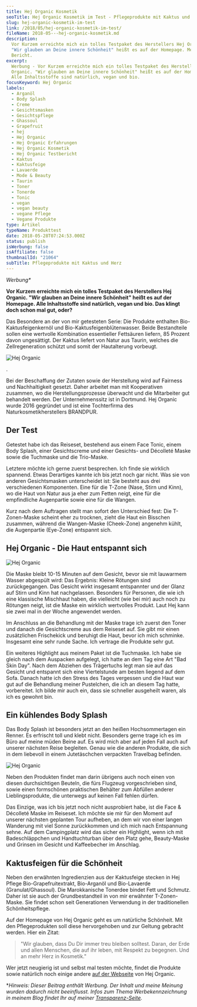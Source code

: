 ```yaml
---
title: Hej Organic Kosmetik
seoTitle: Hej Organic Kosmetik im Test - Pflegeprodukte mit Kaktus und Herz
slug: hej-organic-kosmetik-im-test
link: /2018/05/hej-organic-kosmetik-im-test/
fileName: 2018-05---hej-organic-kosmetik.md
description:
  Vor Kurzem erreichte mich ein tolles Testpaket des Herstellers Hej Organic.
  "Wir glauben an Deine innere Schönheit" heißt es auf der Homepage. Mein
  Bericht.
excerpt:
  Werbung - Vor Kurzem erreichte mich ein tolles Testpaket des Herstellers Hej
  Organic. "Wir glauben an Deine innere Schönheit" heißt es auf der Homepage.
  Alle Inhaltsstoffe sind natürlich, vegan und bio.
focusKeyword: Hej Organic
labels:
  - Arganöl
  - Body Splash
  - Creme
  - Gesichtsmasken
  - Gesichtspflege
  - Ghassoul
  - Grapefruit
  - hej
  - Hej Organic
  - Hej Organic Erfahrungen
  - Hej Organic Kosmetik
  - Hej Organic Testbericht
  - Kaktus
  - Kaktusfeige
  - Lavaerde
  - Mode & Beauty
  - Taurin
  - Toner
  - Tonerde
  - Tonic
  - vegan
  - vegan beauty
  - vegane Pflege
  - Vegane Produkte
type: Artikel
typeName: Produkttest
date: 2018-05-28T07:24:53.000Z
status: publish
isWerbung: false
isAffiliate: false
thumbnailId: "21064"
subTitle: Pflegeprodukte mit Kaktus und Herz
---
```


<em>Werbung\*</em>

<strong>Vor Kurzem erreichte mich ein tolles Testpaket des Herstellers Hej
Organic. "Wir glauben an Deine innere Schönheit" heißt es auf der Homepage. Alle
Inhaltsstoffe sind natürlich, vegan und bio. Das klingt doch schon mal gut,
oder?</strong>

Das Besondere an der von mir getesteten Serie: Die Produkte enthalten
Bio-Kaktusfeigenkernöl und Bio-Kaktusfeigenblütenwasser. Beide Bestandteile
sollen eine wertvolle Kombination essentieller Fettsäuren liefern, 85 Prozent
davon ungesättigt. Der Kaktus liefert von Natur aus Taurin, welches die
Zellregeneration schützt und somit der Hautalterung vorbeugt.

![Hej Organic](http://cardamonchai.com/wp-content/uploads/2018/05/28366155898_85332d094b_z-400x300.jpg)

.

Bei der Beschaffung der Zutaten sowie der Herstellung wird auf Fairness und
Nachhaltigkeit gesetzt. Daher arbeitet man mit Kooperativen zusammen, wo die
Herstellungsprozesse überwacht und die Mitarbeiter gut behandelt werden. Der
Unternehmenssitz ist in Dortmund. Hej Organic wurde 2016 gegründet und ist eine
Tochterfirma des Naturkosmetikherstellers BRANDPUR.

## Der Test

Getestet habe ich das Reiseset, bestehend aus einem Face Tonic, einem Body
Splash, einer Gesichtscreme und einer Gesichts- und Décolleté Maske sowie die
Tuchmaske und die Trio-Maske.

Letztere möchte ich gerne zuerst besprechen. Ich finde sie wirklich spannend.
Etwas Derartiges kannte ich bis jetzt noch gar nicht. Was sie von anderen
Gesichtsmasken unterscheidet ist: Sie besteht aus drei verschiedenen
Komponenten. Eine für die T-Zone (Nase, Stirn und Kinn), wo die Haut von Natur
aus ja eher zum Fetten neigt, eine für die empfindliche Augenpartie sowie eine
für die Wangen.

Kurz nach dem Auftragen stellt man sofort den Unterschied fest: Die
T-Zonen-Maske scheint eher zu trocknen, zieht die Haut ein Bisschen zusammen,
während die Wangen-Maske (Cheek-Zone) angenehm kühlt, die Augenpartie (Eye-Zone)
entspannt sich.

## Hej Organic - Die Haut entspannt sich

![Hej Organic](http://cardamonchai.com/wp-content/uploads/2018/05/41517648754_74eb8cf8a2_z-400x300.jpg)

Die Maske bleibt 10-15 Minuten auf dem Gesicht, bevor sie mit lauwarmem Wasser
abgespült wird: Das Ergebnis: Kleine Rötungen sind zurückgegangen. Das Gesicht
wirkt insgesamt entspannter und der Glanz auf Stirn und Kinn hat nachgelassen.
Besonders für Personen, die wie ich eine klassische Mischhaut haben, die
vielleicht (wie bei mir) auch noch zu Rötungen neigt, ist die Maske ein wirklich
wertvolles Produkt. Laut Hej kann sie zwei mal in der Woche angewendet werden.

Im Anschluss an die Behandlung mit der Maske trage ich zuerst den Toner und
danach die Gesichtscreme aus dem Reiseset auf. Sie gibt mir einen zusätzlichen
Frischekick und beruhigt die Haut, bevor ich mich schminke. Insgesamt eine sehr
runde Sache. Ich vertrage die Produkte sehr gut.

Ein weiteres Highlight aus meinem Paket ist die Tuchmaske. Ich habe sie gleich
nach dem Auspacken aufgelegt, ich hatte an dem Tag eine Art "Bad Skin Day". Nach
dem Abziehen des Trägertuchs legt man sie auf das Gesicht und entspannt sich
eine Viertelstunde am besten liegend auf dem Sofa. Danach hatte ich den Stress
des Tages vergessen und die Haut war gut auf die Behandlung meiner Pustelchen,
die ich an diesem Tag hatte, vorbereitet. Ich bilde mir auch ein, dass sie
schneller ausgeheilt waren, als ich es gewohnt bin.

## Ein kühlendes Body Splash

Das Body Splash ist besonders jetzt an den heißen Hochsommertagen ein Renner. Es
erfrischt toll und klebt nicht. Besonders gerne trage ich es im Büro auf meine
müden Beine auf. Es wird mich aber auf jeden Fall auch auf unserer nächsten
Reise begleiten. Genau wie die anderen Produkte, die sich in dem liebevoll in
einem Jutetäschchen verpackten Travelbag befinden.

![Hej Organic](http://cardamonchai.com/wp-content/uploads/2018/05/40431695480_0742f4f1e0_z-400x300.jpg)

Neben den Produkten findet man darin übrigens auch noch einen von diesen
durchsichtigen Beuteln, die fürs Flugzeug vorgeschrieben sind, sowie einen
formschönen praktischen Behälter zum Abfüllen anderer Lieblingsprodukte, die
unterwegs auf keinen Fall fehlen dürfen.

Das Einzige, was ich bis jetzt noch nicht ausprobiert habe, ist die Face &amp;
Décolleté Maske im Reiseset. Ich möchte sie mir für den Moment auf unserer
nächsten geplanten Tour aufheben, an dem wir von einer langen Wanderung mit viel
Sonne zurückkommen und ich mich nach Entspannung sehne. Auf dem Campingplatz
wird das sicher ein Highlight, wenn ich mit Badeschläppchen und Handtuchturban
über den Platz gehe, Beauty-Maske und Grinsen im Gesicht und Kaffeebecher im
Anschlag.

## Kaktusfeigen für die Schönheit

Neben den erwähnten Ingredienzien aus der Kaktusfeige stecken in Hej Pflege
Bio-Grapefruitextrakt, Bio-Arganöl und Bio-Lavaerde (Granulat/Ghassoul). Die
Marokkanische Tonerdee bindet Fett und Schmutz. Daher ist sie auch der
Grundbestandteil in von mir erwähnter T-Zonen-Maske. Sie findet schon seit
Generationen Verwendung in der traditionellen Schönheitspflege.

Auf der Homepage von Hej Organic geht es um natürliche Schönheit. Mit den
Pflegeprodukten soll diese hervorgehoben und zur Geltung gebracht werden. Hier
ein Zitat:

<blockquote>"Wir glauben, dass Du Dir immer treu bleiben solltest. Daran, der Erde und allen Menschen, die auf ihr leben, mit Respekt zu begegnen. Und an mehr Herz in Kosmetik."</blockquote>

Wer jetzt neugierig ist und selbst mal testen möchte, findet die Produkte sowie
natürlich noch einige andere [auf der Webseite](https://www.hejorganic.com/) von
Hej Organic.

\*<em>Hinweis: Dieser Beitrag enthält Werbung. Der Inhalt und meine Meinung
wurden dadurch nicht beeinflusst. Infos zum Thema Werbekennzeichnung in meinem
Blog findet Ihr auf meiner [Transparenz-Seite](/werbung/). </em>

